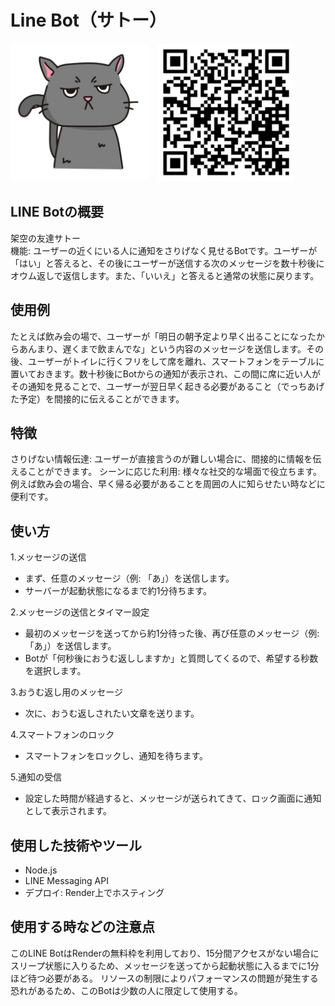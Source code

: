 # Line Bot（サトー）
<img src="/images/cat_icon.png" width="220">　<img src="/images/QR.png" width="220">
## LINE Botの概要
架空の友達サトー</br>
機能: ユーザーの近くにいる人に通知をさりげなく見せるBotです。ユーザーが「はい」と答えると、その後にユーザーが送信する次のメッセージを数十秒後にオウム返しで返信します。また、「いいえ」と答えると通常の状態に戻ります。
## 使用例
たとえば飲み会の場で、ユーザーが「明日の朝予定より早く出ることになったからあんまり、遅くまで飲まんでな」という内容のメッセージを送信します。その後、ユーザーがトイレに行くフリをして席を離れ、スマートフォンをテーブルに置いておきます。数十秒後にBotからの通知が表示され、この間に席に近い人がその通知を見ることで、ユーザーが翌日早く起きる必要があること（でっちあげた予定）を間接的に伝えることができます。
## 特徴
さりげない情報伝達: ユーザーが直接言うのが難しい場合に、間接的に情報を伝えることができます。
シーンに応じた利用: 様々な社交的な場面で役立ちます。例えば飲み会の場合、早く帰る必要があることを周囲の人に知らせたい時などに便利です。
## 使い方
1.メッセージの送信
- まず、任意のメッセージ（例: 「あ」）を送信します。
- サーバーが起動状態になるまで約1分待ちます。

2.メッセージの送信とタイマー設定
- 最初のメッセージを送ってから約1分待った後、再び任意のメッセージ（例: 「あ」）を送信します。
- Botが「何秒後におうむ返ししますか」と質問してくるので、希望する秒数を選択します。

3.おうむ返し用のメッセージ
- 次に、おうむ返しされたい文章を送ります。

4.スマートフォンのロック
- スマートフォンをロックし、通知を待ちます。

5.通知の受信
- 設定した時間が経過すると、メッセージが送られてきて、ロック画面に通知として表示されます。

## 使用した技術やツール
- Node.js
- LINE Messaging API
- デプロイ: Render上でホスティング
## 使用する時などの注意点
このLINE BotはRenderの無料枠を利用しており、15分間アクセスがない場合にスリープ状態に入りるため、メッセージを送ってから起動状態に入るまでに1分ほど待つ必要がある。
リソースの制限によりパフォーマンスの問題が発生する恐れがあるため、このBotは少数の人に限定して使用する。
